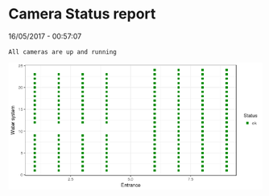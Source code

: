 Camera Status report
================
16/05/2017 - 00:57:07

    All cameras are up and running

![](camreport_files/figure-markdown_github/unnamed-chunk-2-1.png)
